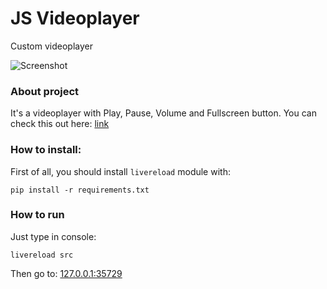 # JS Videoplayer
Custom videoplayer

![Screenshot](https://i.ibb.co/TkP0TbG/screenshot.png)

### About project
It's a videoplayer with Play, Pause, Volume and Fullscreen button. You can check this out here: [link](https://acostyle.github.io/videoplayer/src/index.html)

### How to install:
First of all, you should install `livereload` module with:
```
pip install -r requirements.txt
```

### How to run
Just type in console:
```
livereload src
```

Then go to:
[127.0.0.1:35729](http://127.0.0.1:35729/) 
